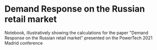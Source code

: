 # Demand Response on the Russian retail market
Notebook, illustratively showing the calculations for the paper "Demand Response on the Russian retail market" presented on the PowerTech 2021 Madrid conference
